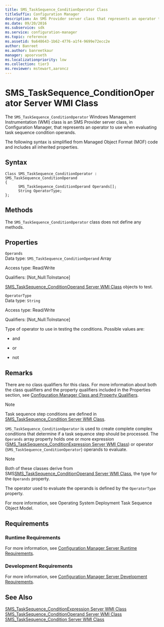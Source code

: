 ```yaml
---
title: SMS_TaskSequence_ConditionOperator Class
titleSuffix: Configuration Manager
description: An SMS Provider server class that represents an operator to use when evaluating task sequence condition operands.
ms.date: 09/20/2016
ms.subservice: sdk
ms.service: configuration-manager
ms.topic: reference
ms.assetid: 9a648643-1b62-4776-a1f4-9699e72ecc2e
author: Banreet
ms.author: banreetkaur
manager: apoorvseth
ms.localizationpriority: low
ms.collection: tier3
ms.reviewer: mstewart,aaroncz 
---
```

# SMS_TaskSequence_ConditionOperator Server WMI Class
The `SMS_TaskSequence_ConditionOperator` Windows Management Instrumentation (WMI) class is an SMS Provider server class, in Configuration Manager, that represents an operator to use when evaluating task sequence condition operands.  

 The following syntax is simplified from Managed Object Format (MOF) code and includes all inherited properties.  

## Syntax  

```  
Class SMS_TaskSequence_ConditionOperator : SMS_TaskSequence_ConditionOperand  
{  
      SMS_TaskSequence_ConditionOperand Operands[];  
      String OperatorType;  
};  
```  

## Methods  
 The `SMS_TaskSequence_ConditionOperator` class does not define any methods.  

## Properties  
 `Operands`  
 Data type: `SMS_TaskSequence_ConditionOperand` Array  

 Access type: Read/Write  

 Qualifiers: [Not_Null:ToInstance]  

 [SMS_TaskSequence_ConditionOperand Server WMI Class](../../../develop/reference/osd/sms_tasksequence_conditionoperand-server-wmi-class.md) objects to test.  

 `OperatorType`  
 Data type: `String`  

 Access type: Read/Write  

 Qualifiers: [Not_Null:ToInstance]  

 Type of operator to use in testing the conditions. Possible values are:  

-   and  

-   or  

-   not  

## Remarks  
 There are no class qualifiers for this class. For more information about both the class qualifiers and the property qualifiers included in the Properties section, see [Configuration Manager Class and Property Qualifiers](../../../develop/reference/misc/class-and-property-qualifiers.md).  

> [!NOTE]
>  Task sequence step conditions are defined in [SMS_TaskSequence_Condition Server WMI Class](../../../develop/reference/osd/sms_tasksequence_condition-server-wmi-class.md).  

 `SMS_TaskSequence_ConditionOperator` is used to create complete complex conditions that determine if a task sequence step should be processed. The `Operands` array property holds one or more expression ([SMS_TaskSequence_ConditionExpression Server WMI Class](../../../develop/reference/osd/sms_tasksequence_conditionexpression-server-wmi-class.md)) or operator (`SMS_TaskSequence_ConditionOperator`) operands to evaluate.  

> [!NOTE]
>  Both of these classes derive from SMS[SMS_TaskSequence_ConditionOperand Server WMI Class](../../../develop/reference/osd/sms_tasksequence_conditionoperand-server-wmi-class.md), the type for the  `Operands` property.  

 The operator used to evaluate the operands is defined by the `OperatorType` property.  

 For more information, see Operating System Deployment Task Sequence Object Model.  

## Requirements  

### Runtime Requirements  
 For more information, see [Configuration Manager Server Runtime Requirements](../../../develop/core/reqs/server-runtime-requirements.md).  

### Development Requirements  
 For more information, see [Configuration Manager Server Development Requirements](../../../develop/core/reqs/server-development-requirements.md).  

## See Also  
 [SMS_TaskSequence_ConditionExpression Server WMI Class](../../../develop/reference/osd/sms_tasksequence_conditionexpression-server-wmi-class.md)   
 [SMS_TaskSequence_ConditionOperand Server WMI Class](../../../develop/reference/osd/sms_tasksequence_conditionoperand-server-wmi-class.md)   
 [SMS_TaskSequence_Condition Server WMI Class](../../../develop/reference/osd/sms_tasksequence_condition-server-wmi-class.md)
